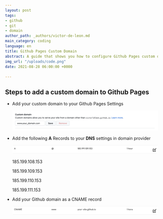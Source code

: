 ```yaml
---
layout: post
tags:
- github
- git
- domain
author_path: _authors/victor-de-leon.md
main_category: coding
language: en
title: Github Pages Custom Domain
abstract: A guide that shows you how to configure Github Pages custom domain.
img_url: "/uploads/code.png"
date: 2021-08-28 06:00:00 +0000

---
```

## Steps to add a custom domain to Github Pages

* Add your custom domain to your Github Pages Settings

  ![](/uploads/screen-shot-2021-08-28-at-2-25-06-p-m.png)
* Add the following **A** Records to your **DNS** settings in domain provider

  ![](/uploads/screen-shot-2021-08-28-at-2-49-46-p-m.png)

  185\.199.108.153

  185\.199.109.153

  185\.199.110.153

  185\.199.111.153
* Add your Github domain as a CNAME record

  ![](/uploads/screen-shot-2021-08-28-at-5-56-05-p-m.png)